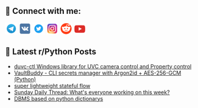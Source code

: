 ## 🔎 Connect with me:
[<img src="https://github.com/bullbesh/bullbesh/blob/main/images/Telegram.png" width="32" height="32" />](https://t.me/bullbesh)
[<img src="https://github.com/bullbesh/bullbesh/blob/main/images/VK.png" width="32" height="32" />](https://vk.com/bullbesh)
[<img src="https://github.com/bullbesh/bullbesh/blob/main/images/Twitter.png" width="32" height="32" />](https://twitter.com/bullbesh1)
[<img src="https://github.com/bullbesh/bullbesh/blob/main/images/Instagram.png" width="32" height="32" />](https://www.instagram.com/bullbesh)
[<img src="https://github.com/bullbesh/bullbesh/blob/main/images/Reddit.png" width="32" height="32" />](https://www.reddit.com/user/bullbesh)
[<img src="https://github.com/bullbesh/bullbesh/blob/main/images/YouTube.png" width="32" height="32" />](https://www.youtube.com/channel/UCtfjRs6uzgq5mfm8S06WTcg)

## 📕 Latest r/Python Posts
<!-- BLOG-POST-LIST:START -->
- [duvc-ctl Windows library for UVC camera control and Property control](https://www.reddit.com/r/Python/comments/1nmio5b/duvcctl_windows_library_for_uvc_camera_control/)
- [VaultBuddy - CLI secrets manager with Argon2id + AES-256-GCM &lpar;Python&rpar;](https://www.reddit.com/r/Python/comments/1nmhcm7/vaultbuddy_cli_secrets_manager_with_argon2id/)
- [super lightweight stateful flow](https://www.reddit.com/r/Python/comments/1nmgr3q/super_lightweight_stateful_flow/)
- [Sunday Daily Thread: What&#39;s everyone working on this week?](https://www.reddit.com/r/Python/comments/1nmdhrp/sunday_daily_thread_whats_everyone_working_on/)
- [DBMS based on python dictionarys](https://www.reddit.com/r/Python/comments/1nm3in3/dbms_based_on_python_dictionarys/)
<!-- BLOG-POST-LIST:END -->
